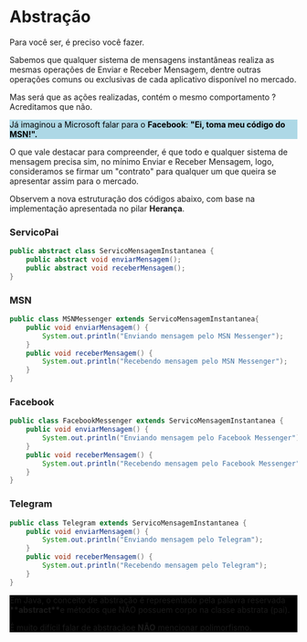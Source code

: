 # Abstração
Para você ser, é preciso você fazer.

Sabemos que qualquer sistema de mensagens instantâneas realiza as mesmas operações de Enviar e Receber Mensagem, dentre outras operações comuns ou exclusivas de cada aplicativo disponível no mercado.

Mas será que as ações realizadas, contém o mesmo comportamento ? Acreditamos que não.

<div style="background-color: lightblue"><p style="color:black">Já imaginou a Microsoft falar para o <strong>Facebook</strong>: <strong>"Ei, toma meu código do MSN!".</strong></p></div>

O que vale destacar para compreender, é que todo e qualquer sistema de mensagem precisa sim, no mínimo Enviar e Receber Mensagem, logo, consideramos se firmar um "contrato" para qualquer um que queira se apresentar assim para o mercado.

Observem a nova estruturação dos códigos abaixo, com base na implementação apresentada no pilar **Herança**.

### ServicoPai
```Java
public abstract class ServicoMensagemInstantanea {
	public abstract void enviarMensagem();
	public abstract void receberMensagem();	
}
```
### MSN
```Java
public class MSNMessenger extends ServicoMensagemInstantanea{
	public void enviarMensagem() {
		System.out.println("Enviando mensagem pelo MSN Messenger");
	}
	public void receberMensagem() {
		System.out.println("Recebendo mensagem pelo MSN Messenger");
	}
}
```
### Facebook
```Java
public class FacebookMessenger extends ServicoMensagemInstantanea {
	public void enviarMensagem() {
		System.out.println("Enviando mensagem pelo Facebook Messenger");
	}
	public void receberMensagem() {
		System.out.println("Recebendo mensagem pelo Facebook Messenger");
	}
}
```
### Telegram
```Java
public class Telegram extends ServicoMensagemInstantanea {
	public void enviarMensagem() {
		System.out.println("Enviando mensagem pelo Telegram");
	}
	public void receberMensagem() {
		System.out.println("Recebendo mensagem pelo Telegram");
	}
}

```

<div style="background-color:black">
Em Java, o conceito de abstração é representado pela palavra reservada <strong>**abstract**</strong>e métodos que NÃO possuem corpo na classe abstrata (pai).

É muito difícil falar de abstraçãoe <strong>NÃO</strong> mencionar polimorfismo.
<div>